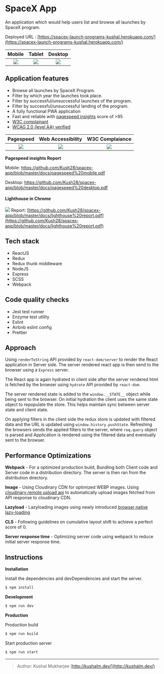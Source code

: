 # SpaceX App 

An application which would help users list and browse all launches by SpaceX program.

Deployed URL : [https://spacex-launch-programs-kushal.herokuapp.com/](https://spacex-launch-programs-kushal.herokuapp.com/)

Mobile             | Tablet           | Desktop
:-------------------------:|:-------------------------: |:-------------------------:
![](https://res.cloudinary.com/doxldod5y/image/upload/v1600722071/spacex/mobile_jnrdgh.png)  |  ![](https://res.cloudinary.com/doxldod5y/image/upload/v1600722084/spacex/tablet_bwe5km.png) | ![](https://res.cloudinary.com/doxldod5y/image/upload/v1600722074/spacex/desktop_jtfmvg.png)

## Application features
- Browse all launches by SpaceX Program.
- Filter by which year the launches took place.
- Filter by successful/unsuccessful launches of the program.
- Filter by successful/unsuccessful landing of the program.
- A fully functional PWA application
- Fast and reliable with [pagespeed insights](https://developers.google.com/speed/pagespeed/insights/?url=https%3A%2F%2Fspacex-launch-programs-kushal.herokuapp.com%2F) score of >95
- [W3C complainant](https://validator.w3.org/nu/?doc=https%3A%2F%2Fspacex-launch-programs-kushal.herokuapp.com%2F)
- [WCAG 2.0 (level AA) verified](https://achecker.ca/checker/index.php)
 

Pagespeed             | Web Accessibility           | W3C Complaiance
:-------------------------:|:-------------------------: |:-------------------------:
![](https://res.cloudinary.com/doxldod5y/image/upload/v1600639615/spacex/pagespeed_mobile_d7xk2i.png)  |  ![](https://res.cloudinary.com/doxldod5y/image/upload/v1600640025/spacex/accessibility_boti0e.png) | ![](https://res.cloudinary.com/doxldod5y/image/upload/v1600640191/spacex/w3c_wd7nar.png)

**Pagespeed insights Report**

Mobile: https://github.com/Kush28/spacex-app/blob/master/docs/pagespeed%20mobile.pdf

Desktop: https://github.com/Kush28/spacex-app/blob/master/docs/pagespeed%20desktop.pdf

#### Lighthouse in Chrome
 ![](https://res.cloudinary.com/doxldod5y/image/upload/v1600722415/spacex/lighthouse_nfsg98.png)
 Report: [https://github.com/Kush28/spacex-app/blob/master/docs/lighthouse%20report.pdf](https://github.com/Kush28/spacex-app/blob/master/docs/lighthouse%20report.pdf)

## Tech stack

- ReactJS
- Redux
- Redux thunk middleware
- NodeJS
- Express
- SCSS
- Webpack

## Code quality checks
- Jest test runner
- Enzyme test utility
- Eslint
- Airbnb eslint config
- Prettier

## Approach

Using `renderToString` API provided by `react-dom/server` to render the React application in Server side. The server rendered react app is then send to the browser using a `Express` server.

The React app is again hydrated in client side after the server rendered html is fetched by the browser using `hydrate` API provided by `react-dom`.

The server rendered state is added to the `window.__STATE__` object while being sent to the browser. On initial hydration the client uses the same state object to repopulate the store. This helps maintain sync between server state and client state.

On applying filters in the client side the redux store is updated with filtered data and the URL is updated using `window.history.pushState`. Refreshing the browsers sends the applied filters to the server, where `req.query` object is parsed and Application is rendered using the filtered data and eventually sent to the browser.

## Performance Optimizations

**Webpack** - For a optimized production build, Bundling both Client code and Server code in a distribution directory. The server is then ran from the distribution directory.

**Image** -  Using Cloudinary CDN for optimized WEBP images. Using[ cloudinary remote upload api](https://cloudinary.com/documentation/fetch_remote_images#auto_upload_remote_resources) to automatically upload images fetched from API response to cloudinary CDN.

**Lazyload** - Lazyloading images using newly introduced [browser native lazy-loading](https://web.dev/native-lazy-loading/)

**CLS** - Following guidelines on cumulative layout shift to achieve a perfect score of 0.

**Server response time** - Optimizing server code using webpack to reduce initial server response time.

## Instructions

**Installation**

Install the dependencies and devDependencies and start the server.
```sh
$ npm install
```

**Development**
```sh
$ npm run dev
```

**Production**

Production build

```sh
$ npm run build
```
Start production server

```sh
$ npm run start
```

---

> Author: Kushal Mukherjee
>[http://kushalm.dev/](http://kushalm.dev/)


